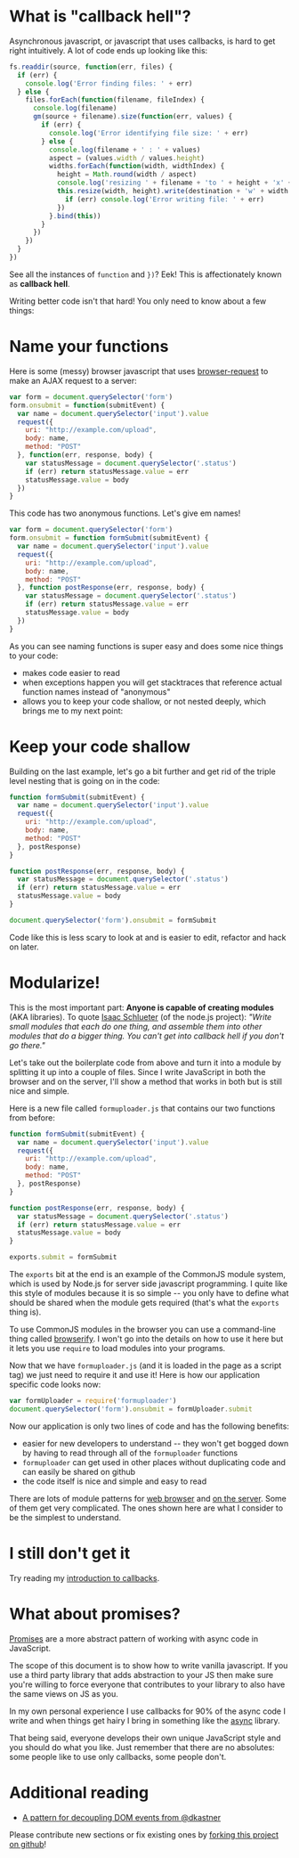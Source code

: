 <!--
name: callback-hell
version : 0.0.1
title : "Callback Hell"
description: "A guide to writing asynchronous javascript programs."
homepage : "http://callbackhell.com"
author : "Max Ogden"
license : "Unknown",
"contact" : {
  "url" : "http://maxogden.com/",
  "twitter": "@maxogden"
}
-->

<!-- @section -->

# What is "callback hell"?

Asynchronous javascript, or javascript that uses callbacks, is hard to get right intuitively. A lot of code ends up looking like this:

``` javascript
fs.readdir(source, function(err, files) {
  if (err) {
    console.log('Error finding files: ' + err)
  } else {
    files.forEach(function(filename, fileIndex) {
      console.log(filename)
      gm(source + filename).size(function(err, values) {
        if (err) {
          console.log('Error identifying file size: ' + err)
        } else {
          console.log(filename + ' : ' + values)
          aspect = (values.width / values.height)
          widths.forEach(function(width, widthIndex) {
            height = Math.round(width / aspect)
            console.log('resizing ' + filename + 'to ' + height + 'x' + height)
            this.resize(width, height).write(destination + 'w' + width + '_' + filename, function(err) {
              if (err) console.log('Error writing file: ' + err)
            })
          }.bind(this))
        }
      })
    })
  }
})
```

See all the instances of `function` and `})`? Eek! This is affectionately known as **callback hell**.

Writing better code isn't that hard! You only need to know about a few things:

# Name your functions

Here is some (messy) browser javascript that uses [browser-request](https://github.com/iriscouch/browser-request) to make an AJAX request to a server:

``` javascript
var form = document.querySelector('form')
form.onsubmit = function(submitEvent) {
  var name = document.querySelector('input').value
  request({
    uri: "http://example.com/upload",
    body: name,
    method: "POST"
  }, function(err, response, body) {
    var statusMessage = document.querySelector('.status')
    if (err) return statusMessage.value = err
    statusMessage.value = body
  })
}
```

This code has two anonymous functions. Let's give em names!

``` javascript
var form = document.querySelector('form')
form.onsubmit = function formSubmit(submitEvent) {
  var name = document.querySelector('input').value
  request({
    uri: "http://example.com/upload",
    body: name,
    method: "POST"
  }, function postResponse(err, response, body) {
    var statusMessage = document.querySelector('.status')
    if (err) return statusMessage.value = err
    statusMessage.value = body
  })
}
```

As you can see naming functions is super easy and does some nice things to your code:

- makes code easier to read
- when exceptions happen you will get stacktraces that reference actual function names instead of "anonymous"
- allows you to keep your code shallow, or not nested deeply, which brings me to my next point:


# Keep your code shallow

Building on the last example, let's go a bit further and get rid of the triple level nesting that is going on in the code:

``` javascript
function formSubmit(submitEvent) {
  var name = document.querySelector('input').value
  request({
    uri: "http://example.com/upload",
    body: name,
    method: "POST"
  }, postResponse)
}

function postResponse(err, response, body) {
  var statusMessage = document.querySelector('.status')
  if (err) return statusMessage.value = err
  statusMessage.value = body
}

document.querySelector('form').onsubmit = formSubmit
```

Code like this is less scary to look at and is easier to edit, refactor and hack on later.

# Modularize!

This is the most important part: **Anyone is capable of creating modules** (AKA libraries). To quote [Isaac Schlueter](http://twitter.com/izs) (of the node.js project): *"Write small modules that each do one thing, and assemble them into other modules that do a bigger thing. You can't get into callback hell if you don't go there."*

Let's take out the boilerplate code from above and turn it into a module by splitting it up into a couple of files. Since I write JavaScript in both the browser and on the server, I'll show a method that works in both but is still nice and simple.

Here is a new file called `formuploader.js` that contains our two functions from before:

``` javascript
function formSubmit(submitEvent) {
  var name = document.querySelector('input').value
  request({
    uri: "http://example.com/upload",
    body: name,
    method: "POST"
  }, postResponse)
}

function postResponse(err, response, body) {
  var statusMessage = document.querySelector('.status')
  if (err) return statusMessage.value = err
  statusMessage.value = body
}

exports.submit = formSubmit
```

The `exports` bit at the end is an example of the CommonJS module system, which is used by Node.js for server side javascript programming. I quite like this style of modules because it is so simple -- you only have to define what should be shared when the module gets required (that's what the `exports` thing is).

To use CommonJS modules in the browser you can use a command-line thing called [browserify](https://github.com/substack/node-browserify). I won't go into the details on how to use it here but it lets you use `require` to load modules into your programs.

Now that we have `formuploader.js` (and it is loaded in the page as a script tag) we just need to require it and use it! Here is how our application specific code looks now:

``` javascript
var formUploader = require('formuploader')
document.querySelector('form').onsubmit = formUploader.submit
```

Now our application is only two lines of code and has the following benefits:

- easier for new developers to understand -- they won't get bogged down by having to read through all of the `formuploader` functions
- `formuploader` can get used in other places without duplicating code and can easily be shared on github
- the code itself is nice and simple and easy to read

There are lots of module patterns for [web browser](http://www.adequatelygood.com/2010/3/JavaScript-Module-Pattern-In-Depth) and [on the server](http://nodejs.org/api/modules.html). Some of them get very complicated. The ones shown here are what I consider to be the simplest to understand.

# I still don't get it
Try reading my [introduction to callbacks](https://github.com/maxogden/art-of-node#callbacks).

# What about promises?
[Promises](http://domenic.me/2012/10/14/youre-missing-the-point-of-promises/) are a more abstract pattern of working with async code in JavaScript.

The scope of this document is to show how to write vanilla javascript. If you use a third party library that adds abstraction to your JS then make sure you're willing to force everyone that contributes to your library to also have the same views on JS as you.

In my own personal experience I use callbacks for 90% of the async code I write and when things get hairy I bring in something like the [async](https://github.com/caolan/async) library.

That being said, everyone develops their own unique JavaScript style and you should do what you like. Just remember that there are no absolutes: some people like to use only callbacks, some people don't.

# Additional reading

- [A pattern for decoupling DOM events from @dkastner](https://gist.github.com/3392235)

Please contribute new sections or fix existing ones by [forking this project on github](http://github.com/maxogden/callback-hell)!
